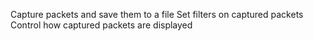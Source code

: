 Capture packets and save them to a file
Set filters on captured packets
Control how captured packets are displayed
